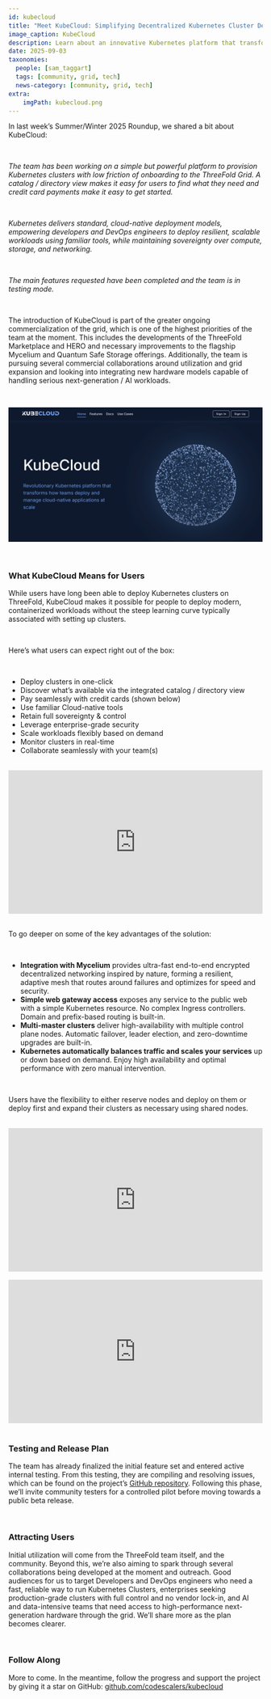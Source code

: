 ```yaml
---
id: kubecloud
title: "Meet KubeCloud: Simplifying Decentralized Kubernetes Cluster Deployment"
image_caption: KubeCloud
description: Learn about an innovative Kubernetes platform that transforms how teams can deploy and manage cloud-native applications at scale.
date: 2025-09-03
taxonomies:
  people: [sam_taggart]
  tags: [community, grid, tech]
  news-category: [community, grid, tech]
extra:
    imgPath: kubecloud.png
---
```


In last week’s Summer/Winter 2025 Roundup, we shared a bit about KubeCloud:

<br/>

*The team has been working on a simple but powerful platform to provision Kubernetes clusters with low friction of onboarding to the ThreeFold Grid. A catalog / directory view makes it easy for users to find what they need and credit card payments make it easy to get started.*

<br/>

*Kubernetes delivers standard, cloud-native deployment models, empowering developers and DevOps engineers to deploy resilient, scalable workloads using familiar tools, while maintaining sovereignty over compute, storage, and networking.*

<br/>

*The main features requested have been completed and the team is in testing mode.*

<br/>

The introduction of KubeCloud is part of the greater ongoing commercialization of the grid, which is one of the highest priorities of the team at the moment. This includes the developments of the ThreeFold Marketplace and HERO and necessary improvements to the flagship Mycelium and Quantum Safe Storage offerings. Additionally, the team is pursuing several commercial collaborations around utilization and grid expansion and looking into integrating new hardware models capable of handling serious next-generation / AI workloads.

<br/>

![Image](img/kubecloud_home.png#mx-auto)

<br/>

### **What KubeCloud Means for Users**

While users have long been able to deploy Kubernetes clusters on ThreeFold, KubeCloud makes it possible for people to deploy modern, containerized workloads without the steep learning curve typically associated with setting up clusters.

<br/>

Here’s what users can expect right out of the box:

<br/>

- Deploy clusters in one-click
- Discover what’s available via the integrated catalog / directory view
- Pay seamlessly with credit cards (shown below)
- Use familiar Cloud-native tools
- Retain full sovereignty & control
- Leverage enterprise-grade security
- Scale workloads flexibly based on demand
- Monitor clusters in real-time
- Collaborate seamlessly with your team(s)

<br/>

<div style="padding:56.25% 0 0 0;position:relative;"><iframe src="https://player.vimeo.com/video/1115414163?title=0&amp;byline=0&amp;portrait=0&amp;badge=0&amp;autopause=0&amp;player_id=0&amp;app_id=58479" frameborder="0" allow="autoplay; fullscreen; picture-in-picture; clipboard-write; encrypted-media; web-share" referrerpolicy="strict-origin-when-cross-origin" style="position:absolute;top:0;left:0;width:100%;height:100%;" title="KubeCloud: Add funds with a credit card"></iframe></div><script src="https://player.vimeo.com/api/player.js"></script>

<br/>

To go deeper on some of the key advantages of the solution:

<br/>

- **Integration with Mycelium** provides ultra-fast end-to-end encrypted decentralized networking inspired by nature, forming a resilient, adaptive mesh that routes around failures and optimizes for speed and security.
- **Simple web gateway access** exposes any service to the public web with a simple Kubernetes resource. No complex Ingress controllers. Domain and prefix-based routing is built-in.
- **Multi-master clusters** deliver high-availability with multiple control plane nodes. Automatic failover, leader election, and zero-downtime upgrades are built-in.
- **Kubernetes automatically balances traffic and scales your services** up or down based on demand. Enjoy high availability and optimal performance with zero manual intervention.

<br/>

Users have the flexibility to either reserve nodes and deploy on them or deploy first and expand their clusters as necessary using shared nodes.

<br/>

<div style="padding:56.25% 0 0 0;position:relative;"><iframe src="https://player.vimeo.com/video/1115414061?title=0&amp;byline=0&amp;portrait=0&amp;badge=0&amp;autopause=0&amp;player_id=0&amp;app_id=58479" frameborder="0" allow="autoplay; fullscreen; picture-in-picture; clipboard-write; encrypted-media; web-share" referrerpolicy="strict-origin-when-cross-origin" style="position:absolute;top:0;left:0;width:100%;height:100%;" title="KubeCloud: Reserving a node"></iframe></div><script src="https://player.vimeo.com/api/player.js"></script>

<br/>

<div style="padding:56.25% 0 0 0;position:relative;"><iframe src="https://player.vimeo.com/video/1115414109?title=0&amp;byline=0&amp;portrait=0&amp;badge=0&amp;autopause=0&amp;player_id=0&amp;app_id=58479" frameborder="0" allow="autoplay; fullscreen; picture-in-picture; clipboard-write; encrypted-media; web-share" referrerpolicy="strict-origin-when-cross-origin" style="position:absolute;top:0;left:0;width:100%;height:100%;" title="KubeCloud: Deploy clusters"></iframe></div><script src="https://player.vimeo.com/api/player.js"></script>

<br/>

### **Testing and Release Plan**
The team has already finalized the initial feature set and entered active internal testing. From this testing, they are compiling and resolving issues, which can be found on the project’s [GitHub repository](https://github.com/codescalers/kubecloud). Following this phase, we’ll invite community testers for a controlled pilot before moving towards a public beta release.

<br/>

### **Attracting Users**

Initial utilization will come from the ThreeFold team itself, and the community. Beyond this, we’re also aiming to spark through several collaborations being developed at the moment and outreach. Good audiences for us to target Developers and DevOps engineers who need a fast, reliable way to run Kubernetes Clusters, enterprises seeking production-grade clusters with full control and no vendor lock-in, and AI and data-intensive teams that need access to high-performance next-generation hardware through the grid. We’ll share more as the plan becomes clearer.

<br/>

### **Follow Along**

More to come. In the meantime, follow the progress and support the project by giving it a star on GitHub: [github.com/codescalers/kubecloud](https://github.com/codescalers/kubecloud)
